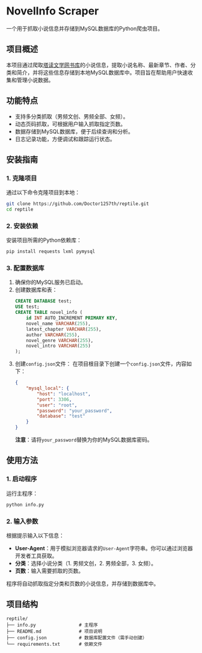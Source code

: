 # NovelInfo Scraper

一个用于抓取小说信息并存储到MySQL数据库的Python爬虫项目。

## 项目概述
本项目通过爬取[塔读文学网书库](https://www.tadu.com/store/98-a-0-15-a-20-p-1-909)的小说信息，提取小说名称、最新章节、作者、分类和简介，并将这些信息存储到本地MySQL数据库中。项目旨在帮助用户快速收集和管理小说数据。

## 功能特点
- 支持多分类抓取（男频文创、男频全部、女频）。
- 动态页码抓取，可根据用户输入抓取指定页数。
- 数据存储到MySQL数据库，便于后续查询和分析。
- 日志记录功能，方便调试和跟踪运行状态。

## 安装指南
### 1. 克隆项目
通过以下命令克隆项目到本地：
```bash
git clone https://github.com/Doctor1257th/reptile.git
cd reptile
```

### 2. 安装依赖
安装项目所需的Python依赖库：
```bash
pip install requests lxml pymysql
```

### 3. 配置数据库
1. 确保你的MySQL服务已启动。
2. 创建数据库和表：
   ```sql
   CREATE DATABASE test;
   USE test;
   CREATE TABLE novel_info (
       id INT AUTO_INCREMENT PRIMARY KEY,
       novel_name VARCHAR(255),
       latest_chapter VARCHAR(255),
       author VARCHAR(255),
       novel_genre VARCHAR(255),
       novel_intro VARCHAR(255)
   );
   ```
3. 创建`config.json`文件：
   在项目根目录下创建一个`config.json`文件，内容如下：
   ```json
   {
       "mysql_local": {
           "host": "localhost",
           "port": 3306,
           "user": "root",
           "password": "your_password",
           "database": "test"
       }
   }
   ```
   **注意**：请将`your_password`替换为你的MySQL数据库密码。

## 使用方法
### 1. 启动程序
运行主程序：
```bash
python info.py
```

### 2. 输入参数
根据提示输入以下信息：
- **User-Agent**：用于模拟浏览器请求的`User-Agent`字符串。你可以通过浏览器开发者工具获取。
- **分类**：选择小说分类（1. 男频文创，2. 男频全部，3. 女频）。
- **页数**：输入需要抓取的页数。

程序将自动抓取指定分类和页数的小说信息，并存储到数据库中。

## 项目结构
```
reptile/
├── info.py                # 主程序
├── README.md              # 项目说明
├── config.json            # 数据库配置文件（需手动创建）
└── requirements.txt       # 依赖文件
```
